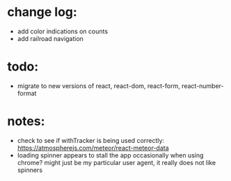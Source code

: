 # change log:
- add color indications on counts
- add railroad navigation

# todo:
- migrate to new versions of react, react-dom, react-form, react-number-format


# notes:
- check to see if withTracker is being used correctly: https://atmospherejs.com/meteor/react-meteor-data
- loading spinner appears to stall the app occasionally when using chrome? might just be my particular user agent, it really does not like spinners